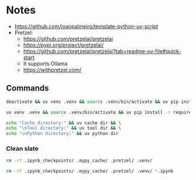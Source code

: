# Notes

- https://github.com/joaopalmeiro/template-python-uv-script
- Pretzel:
  - https://github.com/pretzelai/pretzelai
  - https://pypi.org/project/pretzelai/
  - https://github.com/pretzelai/pretzelai?tab=readme-ov-file#quick-start
  - It supports Ollama
  - https://withpretzel.com/

## Commands

```bash
deactivate && uv venv .venv && source .venv/bin/activate && uv pip install -r requirements.txt
```

```bash
uv venv .venv && source .venv/bin/activate && uv pip install -r requirements.txt
```

```bash
echo "Cache directory:" && uv cache dir && \
echo "\nTool directory:" && uv tool dir && \
echo "\nPython directory:" && uv python dir
```

### Clean slate

```bash
rm -rf .ipynb_checkpoints/ .mypy_cache/ .pretzel/ .venv/
```

```bash
rm -rf .ipynb_checkpoints/ .mypy_cache/ .pretzel/ .venv/ *.ipynb
```
